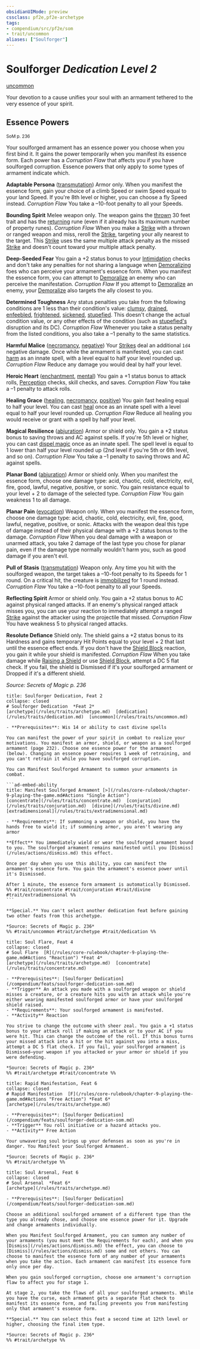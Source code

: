 ```yaml
---
obsidianUIMode: preview
cssclass: pf2e,pf2e-archetype
tags:
- compendium/src/pf2e/som
- trait/uncommon
aliases: ["Soulforger"]
---
```

# Soulforger *Dedication Level 2*  
[uncommon](/rules/traits/uncommon.md)  

Your devotion to a cause unifies your soul with an armament tethered to the very essence of your spirit.

## Essence Powers
<sup>SoM p. 236</sup>

Your soulforged armament has an essence power you choose when you first bind it. It gains the power temporarily when you manifest its essence form. Each power has a _Corruption Flaw_ that affects you if you have soulforged corruption. Essence powers that only apply to some types of armament indicate which.

**Adaptable Persona** ([transmutation](/rules/traits/transmutation.md)) Armor only. When you manifest the essence form, gain your choice of a climb Speed or swim Speed equal to your land Speed. If you're 8th level or higher, you can choose a fly Speed instead. _Corruption Flaw_ You take a –10-foot penalty to all your Speeds.

**Bounding Spirit** Melee weapon only. The weapon gains the [thrown](/rules/traits/thrown.md) 30 feet trait and has the [returning](/compendium/equipment/items/returning.md) rune (even if it already has its maximum number of property runes). _Corruption Flaw_ When you make a [Strike](/rules/actions/strike.md) with a thrown or ranged weapon and miss, reroll the [Strike](/rules/actions/strike.md), targeting your ally nearest to the target. This [Strike](/rules/actions/strike.md) uses the same multiple attack penalty as the missed [Strike](/rules/actions/strike.md) and doesn't count toward your multiple attack penalty.

**Deep-Seeded Fear** You gain a +2 status bonus to your [Intimidation](/compendium/skills.md#Intimidation) checks and don't take any penalties for not sharing a language when [Demoralizing](/rules/actions/demoralize.md) foes who can perceive your armament's essence form. When you manifest the essence form, you can attempt to [Demoralize](/rules/actions/demoralize.md) an enemy who can perceive the manifestation. _Corruption Flaw_ If you attempt to [Demoralize](/rules/actions/demoralize.md) an enemy, your [Demoralize](/rules/actions/demoralize.md) also targets the ally closest to you.

**Determined Toughness** Any status penalties you take from the following conditions are 1 less than their condition's value: [clumsy](/rules/conditions.md#Clumsy), [drained](/rules/conditions.md#Drained), [enfeebled](/rules/conditions.md#Enfeebled), [frightened](/rules/conditions.md#Frightened), [sickened](/rules/conditions.md#Sickened), [stupefied](/rules/conditions.md#Stupefied). This doesn't change the actual condition value, or any other effects of the condition (such as [stupefied's](/rules/conditions.md#Stupefied) disruption and its DC). _Corruption Flaw_ Whenever you take a status penalty from the listed conditions, you also take a –1 penalty to the same statistics.

**Harmful Malice** ([necromancy](/rules/traits/necromancy.md), [negative](/rules/traits/negative.md)) Your [Strikes](/rules/actions/strike.md) deal an additional `1d4` negative damage. Once while the armament is manifested, you can cast [harm](/compendium/spells/harm.md) as an innate spell, with a level equal to half your level rounded up. _Corruption Flaw_ Reduce any damage you would deal by half your level.

**Heroic Heart** ([enchantment](/rules/traits/enchantment.md), [mental](/rules/traits/mental.md)) You gain a +1 status bonus to attack rolls, [Perception](/compendium/skills.md#Perception) checks, skill checks, and saves. _Corruption Flaw_ You take a –1 penalty to attack rolls.

**Healing Grace** ([healing](/rules/traits/healing.md), [necromancy](/rules/traits/necromancy.md), [positive](/rules/traits/positive.md)) You gain fast healing equal to half your level. You can cast [heal](/compendium/spells/heal.md) once as an innate spell with a level equal to half your level rounded up. _Corruption Flaw_ Reduce all healing you would receive or grant with a spell by half your level.

**Magical Resilience** ([abjuration](/rules/traits/abjuration.md)) Armor or shield only. You gain a +2 status bonus to saving throws and AC against spells. If you're 5th level or higher, you can cast [dispel magic](/compendium/spells/dispel-magic.md) once as an innate spell. The spell level is equal to 1 lower than half your level rounded up (2nd level if you're 5th or 6th level, and so on). _Corruption Flaw_ You take a –1 penalty to saving throws and AC against spells.

**Planar Bond** ([abjuration](/rules/traits/abjuration.md)) Armor or shield only. When you manifest the essence form, choose one damage type: acid, chaotic, cold, electricity, evil, fire, good, lawful, negative, positive, or sonic. You gain resistance equal to your level + 2 to damage of the selected type. _Corruption Flaw_ You gain weakness 1 to all damage.

**Planar Pain** ([evocation](/rules/traits/evocation.md)) Weapon only. When you manifest the essence form, choose one damage type: acid, chaotic, cold, electricity, evil, fire, good, lawful, negative, positive, or sonic. Attacks with the weapon deal this type of damage instead of their physical damage with a +2 status bonus to the damage. _Corruption Flaw_ When you deal damage with a weapon or unarmed attack, you take 2 damage of the last type you chose for planar pain, even if the damage type normally wouldn't harm you, such as good damage if you aren't evil.

**Pull of Stasis** ([transmutation](/rules/traits/transmutation.md)) Weapon only. Any time you hit with the soulforged weapon, the target takes a –10-foot penalty to its Speeds for 1 round. On a critical hit, the creature is [immobilized](/rules/conditions.md#Immobilized) for 1 round instead. _Corruption Flaw_ You take a –10-foot penalty to all your Speeds.

**Reflecting Spirit** Armor or shield only. You gain a +2 status bonus to AC against physical ranged attacks. If an enemy's physical ranged attack misses you, you can use your reaction to immediately attempt a ranged [Strike](/rules/actions/strike.md) against the attacker using the projectile that missed. _Corruption Flaw_ You have weakness 5 to physical ranged attacks.

**Resolute Defiance** Shield only. The shield gains a +2 status bonus to its Hardness and gains temporary Hit Points equal to your level + 2 that last until the essence effect ends. If you don't have the [Shield Block](/compendium/feats/shield-block.md) reaction, you gain it while your shield is manifested. _Corruption Flaw_ When you take damage while [Raising a Shield](/rules/actions/raise-a-shield.md) or use [Shield Block](/compendium/feats/shield-block.md), attempt a DC 5 flat check. If you fail, the shield is Dismissed if it's your soulforged armament or Dropped if it's a different shield.

*Source: Secrets of Magic p. 236*

````ad-embed-feat
title: Soulforger Dedication, Feat 2
collapse: closed
# Soulforger Dedication  *Feat 2*  
[archetype](/rules/traits/archetype.md)  [dedication](/rules/traits/dedication.md)  [uncommon](/rules/traits/uncommon.md)  

- **Prerequisites**: Wis 14 or ability to cast divine spells

You can manifest the power of your spirit in combat to realize your motivations. You manifest an armor, shield, or weapon as a soulforged armament (page 232). Choose one essence power for the armament (below). Changing an essence power requires 1 week of retraining, and you can't retrain it while you have soulforged corruption.

You can Manifest Soulforged Armament to summon your armaments in combat.

```ad-embed-ability
title: Manifest Soulforged Armament [>](/rules/core-rulebook/chapter-9-playing-the-game.md#Actions "Single Action")
[concentrate](/rules/traits/concentrate.md)  [conjuration](/rules/traits/conjuration.md)  [divine](/rules/traits/divine.md)  [extradimensional](/rules/traits/extradimensional.md)  

- **Requirements**: If summoning a weapon or shield, you have the hands free to wield it; if summoning armor, you aren't wearing any armor

**Effect** You immediately wield or wear the soulforged armament bound to you. The soulforged armament remains manifested until you [Dismiss](/rules/actions/dismiss.md) this effect.

Once per day when you use this ability, you can manifest the armament's essence form. You gain the armament's essence power until it's Dismissed.

After 1 minute, the essence form armament is automatically Dismissed.  
%% #trait/concentrate #trait/conjuration #trait/divine #trait/extradimensional %%
```

**Special.** You can't select another dedication feat before gaining two other feats from this archetype.

*Source: Secrets of Magic p. 236*  
%% #trait/uncommon #trait/archetype #trait/dedication %%
````  

```ad-embed-feat
title: Soul Flare, Feat 4
collapse: closed
# Soul Flare  [R](/rules/core-rulebook/chapter-9-playing-the-game.md#Actions "Reaction") *Feat 4*  
[archetype](/rules/traits/archetype.md)  [concentrate](/rules/traits/concentrate.md)  

- **Prerequisites**: [Soulforger Dedication](/compendium/feats/soulforger-dedication-som.md)
- **Trigger** An attack you made with a soulforged weapon or shield misses a creature, or a creature hits you with an attack while you're either wearing manifested soulforged armor or have your soulforged shield raised.
- **Requirements**: Your soulforged armament is manifested.
- **Activity** Reaction

You strive to change the outcome with sheer zeal. You gain a +1 status bonus to your attack roll if making an attack or to your AC if you were hit. This can change the outcome of the roll. If this bonus turns your missed attack into a hit or the hit against you into a miss, attempt a DC 5 flat check. If you fail, your soulforged armament is Dismissed—your weapon if you attacked or your armor or shield if you were defending.

*Source: Secrets of Magic p. 236*  
%% #trait/archetype #trait/concentrate %%
```  

```ad-embed-feat
title: Rapid Manifestation, Feat 6
collapse: closed
# Rapid Manifestation  [F](/rules/core-rulebook/chapter-9-playing-the-game.md#Actions "Free Action") *Feat 6*  
[archetype](/rules/traits/archetype.md)  

- **Prerequisites**: [Soulforger Dedication](/compendium/feats/soulforger-dedication-som.md)
- **Trigger** You roll initiative or a hazard attacks you.
- **Activity** Free Action

Your unwavering soul brings up your defenses as soon as you're in danger. You Manifest your Soulforged Armament.

*Source: Secrets of Magic p. 236*  
%% #trait/archetype %%
```  

```ad-embed-feat
title: Soul Arsenal, Feat 6
collapse: closed
# Soul Arsenal  *Feat 6*  
[archetype](/rules/traits/archetype.md)  

- **Prerequisites**: [Soulforger Dedication](/compendium/feats/soulforger-dedication-som.md)

Choose an additional soulforged armament of a different type than the type you already chose, and choose one essence power for it. Upgrade and change armaments individually.

When you Manifest Soulforged Armament, you can summon any number of your armaments (you must meet the Requirements for each), and when you [Dismiss](/rules/actions/dismiss.md) the effect, you can choose to [Dismiss](/rules/actions/dismiss.md) some and not others. You can choose to manifest the essence form of any number of your armaments when you take the action. Each armament can manifest its essence form only once per day.

When you gain soulforged corruption, choose one armament's corruption flaw to affect you for stage 1.

At stage 2, you take the flaws of all your soulforged armaments. While you have the curse, each armament gets a separate flat check to manifest its essence form, and failing prevents you from manifesting only that armament's essence form.

**Special.** You can select this feat a second time at 12th level or higher, choosing the final item type.

*Source: Secrets of Magic p. 236*  
%% #trait/archetype %%
```
